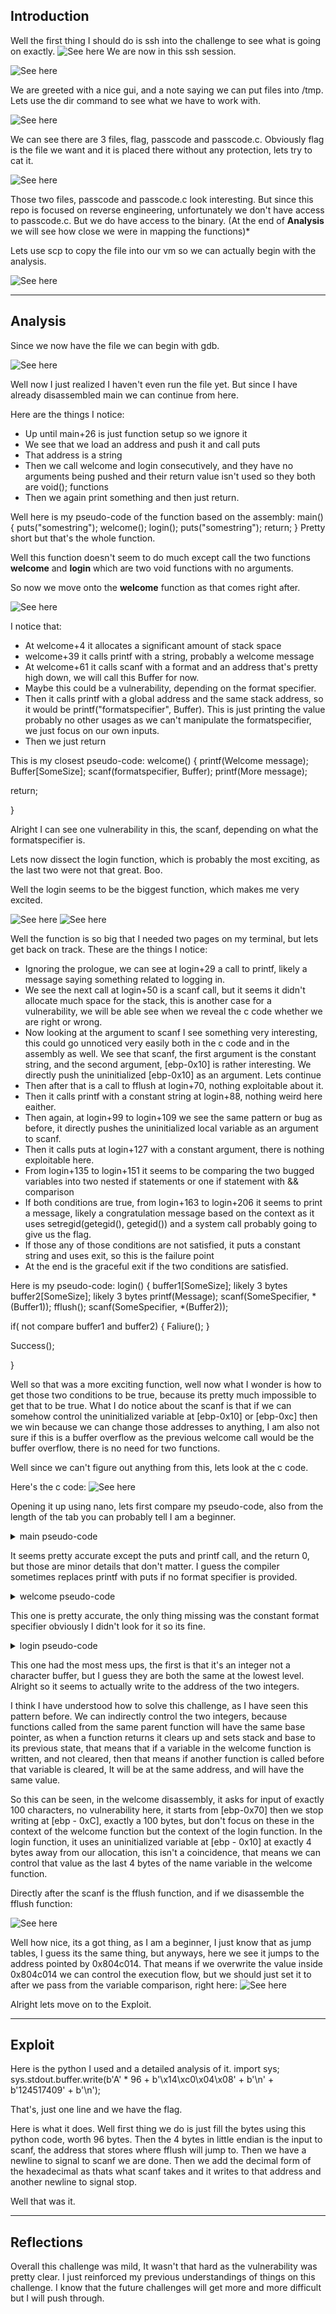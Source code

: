 ## Introduction

Well the first thing I should do is ssh into the challenge to see what is going on exactly.
![See here](notimportant/Pastedimage20250515182859.png)
We are now in this ssh session.

![See here](notimportant/Pastedimage20250515183123.png)

We are greeted with a nice gui, and a note saying we can put files into /tmp.
Lets use the dir command to see what we have to work with.

![See here](notimportant/Pastedimage20250515183244.png)

We can see there are 3 files, flag, passcode and passcode.c.
Obviously flag is the file we want and it is placed there without any protection, lets try to cat it.

![See here](notimportant/Pastedimage20250515183642.png)

Those two files, passcode and passcode.c look interesting. But since this repo is focused on reverse engineering, unfortunately we don't have access to passcode.c. But we do have access to the binary. (At the end of **Analysis** we will see how close we were in mapping the functions)\*

Lets use scp to copy the file into our vm so we can actually begin with the analysis.

![See here](notimportant/Pastedimage20250515184151.png)

---

## Analysis

Since we now have the file we can begin with gdb.

![See here](notimportant/Pastedimage20250515184331.png)

Well now I just realized I haven't even run the file yet.
But since I have already disassembled main we can continue from here.

Here are the things I notice:

- Up until main+26 is just function setup so we ignore it
- We see that we load an address and push it and call puts
- That address is a string
- Then we call welcome and login consecutively, and they have no arguments being pushed and their return value isn't used so they both are void(); functions
- Then we again print something and then just return.

Well here is my pseudo-code of the function based on the assembly:
main()
{
puts("somestring");
welcome();
login();
puts("somestring");
return;
}
Pretty short but that's the whole function.

Well this function doesn't seem to do much except call the two functions **welcome** and **login** which are two void functions with no arguments.

So now we move onto the **welcome** function as that comes right after.

![See here](notimportant/Pastedimage20250515185225.png)

I notice that:

- At welcome+4 it allocates a significant amount of stack space
- welcome+39 it calls printf with a string, probably a welcome message
- At welcome+61 it calls scanf with a format and an address that's pretty high down, we will call this Buffer for now.
- Maybe this could be a vulnerability, depending on the format specifier.
- Then it calls printf with a global address and the same stack address, so it would be printf("formatspecifier", Buffer). This is just printing the value probably no other usages as we can't manipulate the formatspecifier, we just focus on our own inputs.
- Then we just return

This is my closest pseudo-code:
welcome()
{
printf(Welcome message);
Buffer\[SomeSize];
scanf(formatspecifier, Buffer);
printf(More message);

return;

}

Alright I can see one vulnerability in this, the scanf, depending on what the formatspecifier is.

Lets now dissect the login function, which is probably the most exciting, as the last two were not that great. Boo.

Well the login seems to be the biggest function, which makes me very excited.

![See here](notimportant/Pastedimage20250515191323.png)
![See here](notimportant/Pastedimage20250515191344.png)

Well the function is so big that I needed two pages on my terminal, but lets get back on track. These are the things I notice:

- Ignoring the prologue, we can see at login+29 a call to printf, likely a message saying something related to logging in.
- We see the next call at login+50 is a scanf call, but it seems it didn't allocate much space for the stack, this is another case for a vulnerability, we will be able see when we reveal the c code whether we are right or wrong.
- Now looking at the argument to scanf I see something very interesting, this could go unnoticed very easily both in the c code and in the assembly as well. We see that scanf, the first argument is the constant string, and the second argument, \[ebp-0x10] is rather interesting. We directly push the uninitialized \[ebp-0x10] as an argument. Lets continue
- Then after that is a call to fflush at login+70, nothing exploitable about it.
- Then it calls printf with a constant string at login+88, nothing weird here eaither.
- Then again, at login+99 to login+109 we see the same pattern or bug as before, it directly pushes the uninitialized local variable as an argument to scanf.
- Then it calls puts at login+127 with a constant argument, there is nothing exploitable here.
- From login+135 to login+151 it seems to be comparing the two bugged variables into two nested if statements or one if statement with && comparison
- If both conditions are true, from login+163 to login+206 it seems to print a message, likely a congratulation message based on the context as it uses setregid(getegid(), getegid()) and a system call probably going to give us the flag.
- If those any of those conditions are not satisfied, it puts a constant string and uses exit, so this is the failure point
- At the end is the graceful exit if the two conditions are satisfied.

Here is my pseudo-code:
login()
{
buffer1\[SomeSize]; likely 3 bytes
buffer2\[SomeSize]; likely 3 bytes
printf(Message);
scanf(SomeSpecifier, \*(Buffer1));
fflush();
scanf(SomeSpecifier, \*(Buffer2));

if( not compare buffer1 and buffer2)
{
Faliure();
}

Success();

}

Well so that was a more exciting function, well now what I wonder is how to get those two conditions to be true, because its pretty much impossible to get that to be true. What I do notice about the scanf is that if we can somehow control the uninitialized variable at \[ebp-0x10] or \[ebp-0xc] then we win because we can change those addresses to anything, I am also not sure if this is a buffer overflow as the previous welcome call would be the buffer overflow, there is no need for two functions.

Well since we can't figure out anything from this, lets look at the c code.

Here's the c code:
![See here](notimportant/Pastedimage20250515194025.png)

Opening it up using nano, lets first compare my pseudo-code, also from the length of the tab you can probably tell I am a beginner.

<details>
<summary>main pseudo-code</summary>
main()
{
puts("somestring");
welcome();
login();
puts("somestring");
return;
}

</details>

It seems pretty accurate except the puts and printf call, and the return 0, but those are minor details that don't matter. I guess the compiler sometimes replaces printf with puts if no format specifier is provided.

<details>
<summary>welcome pseudo-code</summary>
welcome()
{
printf(Welcome message);
Buffer\[SomeSize];
scanf(formatspecifier, Buffer);
printf(More message);

return;

}

</details>

This one is pretty accurate, the only thing missing was the constant format specifier obviously I didn't look for it so its fine.

<details>
<summary>login pseudo-code</summary>
login()
{
buffer1\[SomeSize]; likely 3 bytes
buffer2\[SomeSize]; likely 3 bytes
printf(Message);
scanf(SomeSpecifier, \*(Buffer1));
fflush();
scanf(SomeSpecifier, \*(Buffer2));

if( not compare buffer1 and buffer2)
{
Faliure();
}

Success();

}

</details>

This one had the most mess ups, the first is that it's an integer not a character buffer, but I guess they are both the same at the lowest level. Alright so it seems to actually write to the address of the two integers.

I think I have understood how to solve this challenge, as I have seen this pattern before. We can indirectly control the two integers, because functions called from the same parent function will have the same base pointer, as when a function returns it clears up and sets stack and base to its previous state, that means that if a variable in the welcome function is written, and not cleared, then that means if another function is called before that variable is cleared, It will be at the same address, and will have the same value.

So this can be seen, in the welcome disassembly, it asks for input of exactly 100 characters, no vulnerability here, it starts from \[ebp-0x70] then we stop writing at \[ebp - 0xC], exactly a 100 bytes, but don't focus on these in the context of the welcome function but the context of the login function. In the login function, it uses an uninitialized variable at \[ebp - 0x10] at exactly 4 bytes away from our allocation, this isn't a coincidence, that means we can control that value as the last 4 bytes of the name variable in the welcome function.

Directly after the scanf is the fflush function, and if we disassemble the fflush function:

![See here](notimportant/Pastedimage20250515200104.png)

Well how nice, its a got thing, as I am a beginner, I just know that as jump tables, I guess its the same thing, but anyways, here we see it jumps to the address pointed by 0x804c014. That means if we overwrite the value inside 0x804c014 we can control the execution flow, but we should just set it to after we pass from the variable comparison, right here:
![See here](notimportant/Pastedimage20250515200433.png)

Alright lets move on to the Exploit.

---

## Exploit

Here is the python I used and a detailed analysis of it.
import sys;
sys.stdout.buffer.write(b'A' \* 96 + b'\x14\xc0\x04\x08' + b'\n' + b'124517409' + b'\n');

That's, just one line and we have the flag.

Here is what it does.
Well first thing we do is just fill the bytes using this python code, worth 96 bytes. Then the 4 bytes in little endian is the input to scanf, the address that stores where fflush will jump to. Then we have a newline to signal to scanf we are done. Then we add the decimal form of the hexadecimal as thats what scanf takes and it writes to that address and another newline to signal stop.

Well that was it.

---

## Reflections

Overall this challenge was mild, It wasn't that hard as the vulnerability was pretty clear. I just reinforced my previous understandings of things on this challenge. I know that the future challenges will get more and more difficult but I will push through.
